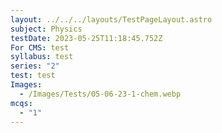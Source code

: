```yaml
---
layout: ../../../layouts/TestPageLayout.astro
subject: Physics
testDate: 2023-05-25T11:18:45.752Z
For CMS: test
syllabus: test
series: "2"
test: test
Images:
  - /Images/Tests/05-06-23-1-chem.webp
mcqs:
  - "1"
---
```

